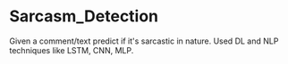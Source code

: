 # Sarcasm_Detection
Given a comment/text predict if it's sarcastic in nature. Used DL and NLP techniques like LSTM, CNN, MLP.
